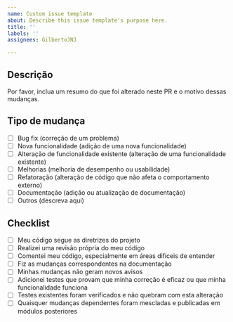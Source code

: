 ```yaml
---
name: Custom issue template
about: Describe this issue template's purpose here.
title: ''
labels: ''
assignees: GilbertoJNJ

---
```


## Descrição

Por favor, inclua um resumo do que foi alterado neste PR e o motivo dessas mudanças.

## Tipo de mudança

- [ ] Bug fix (correção de um problema)
- [ ] Nova funcionalidade (adição de uma nova funcionalidade)
- [ ] Alteração de funcionalidade existente (alteração de uma funcionalidade existente)
- [ ] Melhorias (melhoria de desempenho ou usabilidade)
- [ ] Refatoração (alteração de código que não afeta o comportamento externo)
- [ ] Documentação (adição ou atualização de documentação)
- [ ] Outros (descreva aqui)

## Checklist

- [ ] Meu código segue as diretrizes do projeto
- [ ] Realizei uma revisão própria do meu código
- [ ] Comentei meu código, especialmente em áreas difíceis de entender
- [ ] Fiz as mudanças correspondentes na documentação
- [ ] Minhas mudanças não geram novos avisos
- [ ] Adicionei testes que provam que minha correção é eficaz ou que minha funcionalidade funciona
- [ ] Testes existentes foram verificados e não quebram com esta alteração
- [ ] Quaisquer mudanças dependentes foram mescladas e publicadas em módulos posteriores
